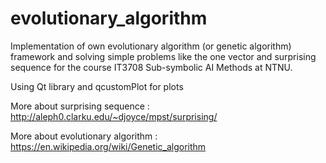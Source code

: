 # evolutionary_algorithm
Implementation of own evolutionary algorithm (or genetic algorithm) framework and solving simple problems like the one vector and surprising sequence for the course IT3708  Sub-symbolic AI Methods at NTNU.

Using Qt library and qcustomPlot for plots

More about surprising sequence : http://aleph0.clarku.edu/~djoyce/mpst/surprising/

More about evolutionary algorithm : https://en.wikipedia.org/wiki/Genetic_algorithm
